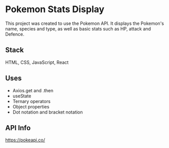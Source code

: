 # Pokemon Stats Display

This project was created to use the Pokemon API. It displays the Pokemon's name, species and type, as well as basic stats such as HP, attack and Defence.

## Stack 

HTML, CSS, JavaScript, React 

## Uses

- Axios.get and .then
- useState
- Ternary operators
- Object properties
- Dot notation and bracket notation

## API Info
https://pokeapi.co/ 